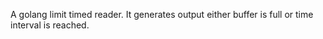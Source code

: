 A golang limit timed reader.
It generates output either buffer is full or time interval is reached.
